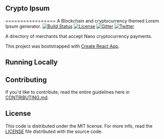 ## Crypto Ipsum
=================
A Blockchain and cryptocurrency themed Lorem Ipsum generator.
[![Build Status](https://travis-ci.org/2factorauth/twofactorauth.svg)](https://travis-ci.org/2factorauth/twofactorauth)
[![License](https://img.shields.io/badge/license-mit-blue.svg?style=flat)](/LICENSE)
[![Gitter](https://img.shields.io/gitter/room/2factorauth/twofactorauth.svg)](https://gitter.im/2factorauth/twofactorauth)
[![Twitter](https://img.shields.io/badge/Twitter-@2faorg-blue.svg)](https://twitter.com/useNano)

A directory of merchants that accept Nano cryptocurrency payments.

This project was bootstrapped with [Create React App](https://github.com/facebookincubator/create-react-app).

## Running Locally

## Contributing

If you'd like to contribute, read the entire guidelines here in
[CONTRIBUTING.md][contrib].

## License

This code is distributed under the MIT license. For more info, read the
[LICENSE][license] file distributed with the source code.

[contrib]: /CONTRIBUTING.md
[license]: /LICENSE

